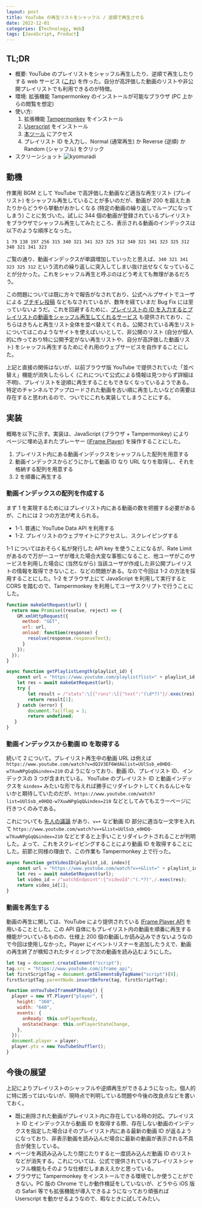 ```yaml
---
layout: post
title: YouTube の再生リストをシャッフル / 逆順で再生させる
date: 2022-12-01
categories: [Technology, Web]
tags: [JavaScript, Product]
---
```


## TL;DR
- 概要: YouTube のプレイリストをシャッフル再生したり、逆順で再生したりする web サービス ([これ](https://ternbusty.github.io/youtube.html)) を作った。自分が高評価した動画のリストや非公開プレイリストでも利用できるのが特徴。
- 環境: 拡張機能 Tampermonkey のインストールが可能なブラウザ (PC 上からの閲覧を想定)
- 使い方:
  1. 拡張機能 [Tampermonkey](https://chrome.google.com/webstore/detail/tampermonkey/dhdgffkkebhmkfjojejmpbldmpobfkfo?hl=ja) をインストール
  2. [Userscript](https://gist.github.com/ternbusty/373d3d88ddfd690ae454715f377c283b/raw/e39a92854d02399efd2aecca0e92a5c8c8dda70e/youtube.user.js) をインストール
  3. [本ツール](https://ternbusty.github.io/youtube.html) にアクセス
  4. プレイリスト ID を入力し、Normal (通常再生) か Reverse (逆順) か Random (シャッフル) をクリック 
- スクリーンショット
![kyomuradi](../../assets/img/playlist-player/kyomuradi.png)

## 動機
作業用 BGM として YouTube で高評価した動画など適当な再生リスト (プレイリスト) をシャッフル再生していることが多いのだが、動画が 200 を超えたあたりからどうやら挙動がおかしくなる (特定の動画の繰り返しでループになってしまう) ことに気づいた。試しに 344 個の動画が登録されているプレイリストをブラウザでシャッフル再生してみたところ、表示される動画のインデックスは以下のような順序となった。

```
1 79 138 197 256 315 340 321 341 323 325 312 340 321 341 323 325 312 340 321 341 323
```

ご覧の通り、動画インデックスが単調増加していったと思えば、`340 321 341 323 325 312` という流れの繰り返しに突入してしまい抜け出せなくなっていることが分かった。これをシャッフル再生と呼ぶのはどう考えても無理があるだろう。

この問題については既に方々で報告がなされており、公式ヘルプサイトでユーザによる [ブチギレ投稿](https://support.google.com/youtube/thread/37012274/youtube-shuffle-broken-youtube-shuffle-not-working-youtube-shuffle-repeats-videos?hl=en) などもなされているが、数年を経ていまだ Bug Fix には至っていないようだ。これを回避するために、[プレイリストの ID を入力するとプレイリストの動画をシャッフル再生してくれるサービス](https://youtube-playlist-randomizer.bitbucket.io/) も提供されており、こちらはきちんと再生リスト全体を並べ替えてくれる。公開されている再生リストについてはこのようなサイトを使えばいいとして、非公開のリスト (自分が個人的に作っており特に公開予定がない再生リストや、自分が高評価した動画リスト) をシャッフル再生するためにそれ用のウェブサービスを自作することにした。

上記と直接の関係はないが、以前ブラウザ版 YouTube で提供されていた「並べ替え」機能が消失したらしく (これについて公式による情報は見つからず詳細は不明)、プレイリストを逆順に再生することもできなくなっているようである。特定のチャンネルでアップロードされた動画を古い順に再生したいなどの需要は存在すると思われるので、ついでにこれも実装してしまうことにする。

## 実装

概略を以下に示す。実装は、JavaScript (ブラウザ + Tampermonkey) により ページに埋め込まれたプレーヤー ([IFrame Player](https://developers.google.com/youtube/iframe_api_reference)) を操作することにした。

1. プレイリスト内にある動画インデックスをシャッフルした配列を用意する
2. 動画インデックスからどうにかして動画 ID なり URL なりを取得し、それを格納する配列を用意する
3. 2 を順番に再生する

### 動画インデックスの配列を作成する
まず 1 を実現するためにはプレイリスト内にある動画の数を把握する必要があるが、これには 2 つの方法が考えられる。
- 1-1. 普通に YouTube Data API を利用する
- 1-2. プレイリストのウェブサイトにアクセスし、スクレイピングする

1-1 についてはおそらく私が発行した API key を使うことになるが、Rate Limit があるので万が一ユーザが増えた場合大変な事態になること、他ユーザがこのサービスを利用した場合に (当然ながら) 当該ユーザが作成した非公開プレイリストの情報を取得できないこと、などの問題がある。なので今回は 1-2 の方法を採用することにした。1-2 をブラウザ上にて JavaScript を利用して実行すると CORS を踏むので、Tampermonkey を利用してユーザスクリプトで行うことにした。

```javascript
function makeGetRequest(url) {
  return new Promise((resolve, reject) => {
    GM.xmlHttpRequest({
      method: "GET",
      url: url,
      onload: function(response) {
        resolve(response.responseText);
      }
    });
  });
}

async function getPlaylistLength(playlist_id) {
    const url = "https://www.youtube.com/playlist?list=" + playlist_id;
    let res = await makeGetRequest(url);
    try {
        let result = /"stats":\[{"runs":\[{"text":"(\d*?)"}/.exec(res);
        return result[1];
    } catch (error) {
        document.failflag = 1;
        return undefined;
   }
}
```

### 動画インデックスから動画 ID を取得する
続いて 2 について。プレイリスト再生中の動画 URL は例えば `https://www.youtube.com/watch?v=dQ1V3EF6WdA&list=UUlSsb_e0HDQ-w7XuwNPgGqQ&index=210` のようになっており、動画 ID、プレイリスト ID、インデックスの 3 つが含まれている。
YouTube のプレイリスト ID と動画インデックスを `&index=` みたいな形で与えれば勝手にリダイレクトしてくれるんじゃないかと期待していたのだが、`https://www.youtube.com/watch?list=UUlSsb_e0HDQ-w7XuwNPgGqQ&index=210` などとしてみてもエラーページに行きつくのみである。

これについても [先人の議論](https://webapps.stackexchange.com/questions/146127/is-it-possible-to-navigate-to-a-video-in-a-youtube-playlist-by-index) があり、`v=+` など動画 ID 部分に適当な一文字を入れて `https://www.youtube.com/watch?v=+&list=UUlSsb_e0HDQ-w7XuwNPgGqQ&index=210` などとすると上手いことリダイレクトされることが判明した。よって、これをスクレイピングすることにより動画 ID を取得することにした。前節と同様の理由で、この作業も Tampermonkey 上で行った。

```javascript
async function getVideoID(playlist_id, index){
    const url = "https://www.youtube.com/watch?v=+&list=" + playlist_id + "&index=" + index;
    let res = await makeGetRequest(url);
    let video_id = /"watchEndpoint":{"videoId":"(.*?)",/.exec(res);
    return video_id[1];
}
```

### 動画を再生する
動画の再生に関しては、YouTube により提供されている [IFrame Player API](https://developers.google.com/youtube/iframe_api_reference) を用いることとした。この API 自体にもプレイリスト内の動画を順番に再生する機能がついているものの、仕様上 200 個の動画しか読み込みできないようなので今回は使用しなかった。Player にイベントリスナーを追加したうえで、動画の再生終了が検知されたタイミングで次の動画を読み込むようにした。

```javascript
let tag = document.createElement("script");
tag.src = "https://www.youtube.com/iframe_api";
let firstScriptTag = document.getElementsByTagName("script")[0];
firstScriptTag.parentNode.insertBefore(tag, firstScriptTag);

function onYouTubeIframeAPIReady() {
  player = new YT.Player("player", {
    height: "360",
    width: "640",
    events: {
      onReady: this.onPlayerReady,
      onStateChange: this.onPlayerStateChange,
    },
  });
  document.player = player;
  player.yts = new YouTubeShuffler();
}
```

## 今後の展望
上記によりプレイリストのシャッフルや逆順再生ができるようになった。個人的に特に困ってはいないが、現時点で判明している問題や今後の改良点などを書いておく。
- 既に削除された動画がプレイリスト内に存在している時の対応。プレイリスト ID とインデックスから動画 ID を取得する際、存在しない動画のインデックスを指定した場合はそのプレイリスト内にある最新の動画 ID が返るようになっており、非表示動画を読み込んだ場合に最新の動画が表示される不具合が発生している。
- ページを再読み込みしたり閉じたりすると一度読み込んだ動画 ID のリストなどが消失する。これについては、公式で提供されているプレイリストシャッフル機能もそのような仕様だしまあええかと思っている。
- ブラウザに Tampermonkey をインストールできる環境でしか使うことができない。PC 版の Chrome でしか動作検証をしていないが、どうやら iOS 版の Safari 等でも拡張機能が導入できるようになっており頑張れば Userscript を動かせるようなので、暇なときに試してみたい。


